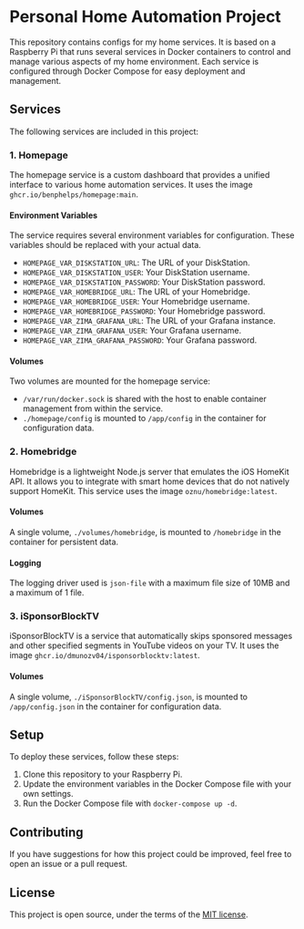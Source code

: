 # Personal Home Automation Project

This repository contains configs for my home services. It is based on a Raspberry Pi that runs several services in Docker containers to control and manage various aspects of my home environment. Each service is configured through Docker Compose for easy deployment and management.

## Services

The following services are included in this project:

### 1. Homepage

The homepage service is a custom dashboard that provides a unified interface to various home automation services. It uses the image `ghcr.io/benphelps/homepage:main`.

#### Environment Variables
The service requires several environment variables for configuration. These variables should be replaced with your actual data.

- `HOMEPAGE_VAR_DISKSTATION_URL`: The URL of your DiskStation.
- `HOMEPAGE_VAR_DISKSTATION_USER`: Your DiskStation username.
- `HOMEPAGE_VAR_DISKSTATION_PASSWORD`: Your DiskStation password.
- `HOMEPAGE_VAR_HOMEBRIDGE_URL`: The URL of your Homebridge.
- `HOMEPAGE_VAR_HOMEBRIDGE_USER`: Your Homebridge username.
- `HOMEPAGE_VAR_HOMEBRIDGE_PASSWORD`: Your Homebridge password.
- `HOMEPAGE_VAR_ZIMA_GRAFANA_URL`: The URL of your Grafana instance.
- `HOMEPAGE_VAR_ZIMA_GRAFANA_USER`: Your Grafana username.
- `HOMEPAGE_VAR_ZIMA_GRAFANA_PASSWORD`: Your Grafana password.

#### Volumes
Two volumes are mounted for the homepage service:
- `/var/run/docker.sock` is shared with the host to enable container management from within the service.
- `./homepage/config` is mounted to `/app/config` in the container for configuration data.

### 2. Homebridge

Homebridge is a lightweight Node.js server that emulates the iOS HomeKit API. It allows you to integrate with smart home devices that do not natively support HomeKit. This service uses the image `oznu/homebridge:latest`.

#### Volumes
A single volume, `./volumes/homebridge`, is mounted to `/homebridge` in the container for persistent data.

#### Logging
The logging driver used is `json-file` with a maximum file size of 10MB and a maximum of 1 file.

### 3. iSponsorBlockTV

iSponsorBlockTV is a service that automatically skips sponsored messages and other specified segments in YouTube videos on your TV. It uses the image `ghcr.io/dmunozv04/isponsorblocktv:latest`.

#### Volumes
A single volume, `./iSponsorBlockTV/config.json`, is mounted to `/app/config.json` in the container for configuration data.

## Setup

To deploy these services, follow these steps:

1. Clone this repository to your Raspberry Pi.
2. Update the environment variables in the Docker Compose file with your own settings.
3. Run the Docker Compose file with `docker-compose up -d`.

## Contributing

If you have suggestions for how this project could be improved, feel free to open an issue or a pull request.

## License

This project is open source, under the terms of the [MIT license](/LICENSE).
